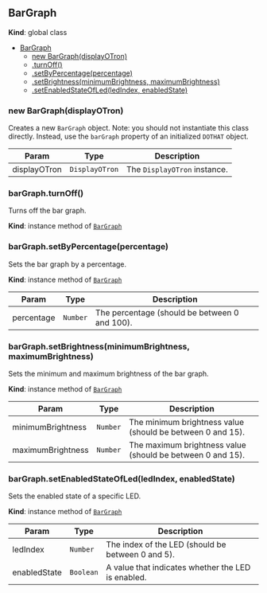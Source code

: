 <a name="BarGraph"></a>
## BarGraph
**Kind**: global class  

* [BarGraph](#BarGraph)
  * [new BarGraph(displayOTron)](#new_BarGraph_new)
  * [.turnOff()](#BarGraph+turnOff)
  * [.setByPercentage(percentage)](#BarGraph+setByPercentage)
  * [.setBrightness(minimumBrightness, maximumBrightness)](#BarGraph+setBrightness)
  * [.setEnabledStateOfLed(ledIndex, enabledState)](#BarGraph+setEnabledStateOfLed)

<a name="new_BarGraph_new"></a>
### new BarGraph(displayOTron)
Creates a new `BarGraph` object.
Note: you should not instantiate this class directly. Instead, use the `barGraph` property of an initialized `DOTHAT` object.


| Param | Type | Description |
| --- | --- | --- |
| displayOTron | <code>DisplayOTron</code> | The `DisplayOTron` instance. |

<a name="BarGraph+turnOff"></a>
### barGraph.turnOff()
Turns off the bar graph.

**Kind**: instance method of <code>[BarGraph](#BarGraph)</code>  
<a name="BarGraph+setByPercentage"></a>
### barGraph.setByPercentage(percentage)
Sets the bar graph by a percentage.

**Kind**: instance method of <code>[BarGraph](#BarGraph)</code>  

| Param | Type | Description |
| --- | --- | --- |
| percentage | <code>Number</code> | The percentage (should be between 0 and 100). |

<a name="BarGraph+setBrightness"></a>
### barGraph.setBrightness(minimumBrightness, maximumBrightness)
Sets the minimum and maximum brightness of the bar graph.

**Kind**: instance method of <code>[BarGraph](#BarGraph)</code>  

| Param | Type | Description |
| --- | --- | --- |
| minimumBrightness | <code>Number</code> | The minimum brightness value (should be between 0 and 15). |
| maximumBrightness | <code>Number</code> | The maximum brightness value (should be between 0 and 15). |

<a name="BarGraph+setEnabledStateOfLed"></a>
### barGraph.setEnabledStateOfLed(ledIndex, enabledState)
Sets the enabled state of a specific LED.

**Kind**: instance method of <code>[BarGraph](#BarGraph)</code>  

| Param | Type | Description |
| --- | --- | --- |
| ledIndex | <code>Number</code> | The index of the LED (should be between 0 and 5). |
| enabledState | <code>Boolean</code> | A value that indicates whether the LED is enabled. |

